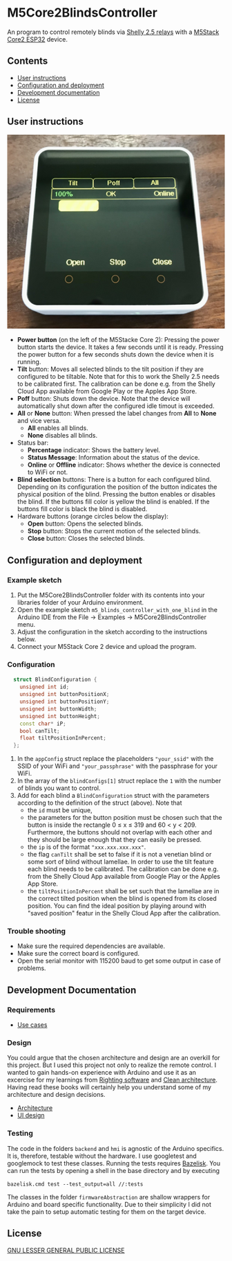 # M5Core2BlindsController

An program to control remotely blinds via [Shelly 2.5 relays](https://shelly.cloud/products/shelly-25-smart-home-automation-relay/) with a [M5Stack Core2 ESP32](https://shop.m5stack.com/collections/m5-controllers/products/m5stack-core2-esp32-iot-development-kit) device.

## Contents

- [User instructions](#user-instructions)
- [Configuration and deployment](#configuration-and-deployment)
- [Development documentation](#development-documentation)
- [License](#license)

## User instructions

![Image of M5Stack Core 2 executing the program](documentation/IMG_5804.jpg)

- **Power button** (on the left of the M5Stacke Core 2): Pressing the power button starts the device. It takes a few seconds until it is ready. Pressing the power button for a few seconds shuts down the device when it is running.
- **Tilt** button: Moves all selected blinds to the tilt position if they are configured to be tiltable. Note that for this to work the Shelly 2.5 needs to be calibrated first. The calibration can be done e.g. from the Shelly Cloud App available from Google Play or the Apples App Store.
- **Poff** button: Shuts down the device. Note that the device will automatically shut down after the configured idle timout is exceeded.
- **All** or **None** button: When pressed the label changes from **All** to **None** and vice versa.
  - **All** enables all blinds.
  - **None** disables all blinds.
- Status bar:
  - **Percentage** indicator: Shows the battery level.
  - **Status Message**: Information about the status of the device.
  - **Online** or **Offline** indicator: Shows whether the device is connected to WiFi or not.
- **Blind selection** buttons: There is a button for each configured blind. Depending on its configuration the position of the button indicates the physical position of the blind. Pressing the button enables or disables the blind. If the buttons fill color is yellow the blind is enabled. If the buttons fill color is black the blind is disabled.
- Hardware buttons (orange circles below the display):
  - **Open** button: Opens the selected blinds.
  - **Stop** button: Stops the current motion of the selected blinds.
  - **Close** button: Closes the selected blinds.

## Configuration and deployment

### Example sketch

1. Put the M5Core2BlindsController folder with its contents into your libraries folder of your Arduino environment.
2. Open the example sketch `m5_blinds_controller_with_one_blind` in the Arduino IDE from the File &rarr; Examples &rarr; M5Core2BlindsController menu.
3. Adjust the configuration in the sketch according to the instructions below.
4. Connect your M5Stack Core 2 device and upload the program.

### Configuration

```C++
  struct BlindConfiguration {
    unsigned int id;
    unsigned int buttonPositionX;
    unsigned int buttonPositionY;
    unsigned int buttonWidth;
    unsigned int buttonHeight;
    const char* iP;
    bool canTilt;
    float tiltPositionInPercent;
  };
```

1. In the `appConfig` struct replace the placeholders `"your_ssid"` with the SSID of your WiFi and `"your_passphrase"` with the passphrase for your WiFi.
2. In the array of the `blindConfigs[1]` struct replace the `1` with the number of blinds you want to control.
3. Add for each blind a `BlindConfiguration` struct with the parameters according to the definition of the struct (above). Note that
   - the `id` must be unique,
   - the parameters for the button position must be chosen such that the button is inside the rectangle 0 &le; x &le; 319 and 60 &lt; y &lt; 209. Furthermore, the buttons should not overlap with each other and they should be large enough that they can easily be pressed.
   - the `ip` is of the format `"xxx.xxx.xxx.xxx"`.
   - the flag `canTilt` shall be set to false if it is not a venetian blind or some sort of blind without lamellae. In order to use the tilt feature each blind needs to be calibrated. The calibration can be done e.g. from the Shelly Cloud App available from Google Play or the Apples App Store.
   - the `tiltPositionInPercent` shall be set such that the lamellae are in the correct tilted position when the blind is opened from its closed position. You can find the ideal position by playing around with "saved position" featur in the Shelly Cloud App after the calibration.

### Trouble shooting

- Make sure the required dependencies are available.
- Make sure the correct board is configured.
- Open the serial monitor with 115200 baud to get some output in case of problems.

## Development Documentation

### Requirements

- [Use cases](documentation/use-cases.md)

### Design

You could argue that the chosen architecture and design are an overkill for this project. But I used this project not only to realize the remote control. I wanted to gain hands-on experience with Arduino and use it as an excercise for my learnings from [Righting software](https://g.co/kgs/HB29Pg) and [Clean architecture](https://g.co/kgs/wm3xkQ). Having read these books will certainly help you understand some of my architecture and design decisions.

- [Architecture](documentation/architecture.md)
- [UI design](documentation/ui-design.md)

### Testing

The code in the folders `backend` and `hmi` is agnostic of the Arduino specifics. It is, therefore, testable without the hardware. I use googletest and googlemock to test these classes. Running the tests requires [Bazelisk](https://github.com/bazelbuild/bazelisk). You can run the tests by opening a shell in the base directory and by executing

```Shell
bazelisk.cmd test --test_output=all //:tests
```

The classes in the folder `firmwareAbstraction` are shallow wrappers for Arduino and board specific functionality. Due to their simplicity I did not take the pain to setup automatic testing for them on the target device.

## License

[GNU LESSER GENERAL PUBLIC LICENSE](LICENSE.md)
